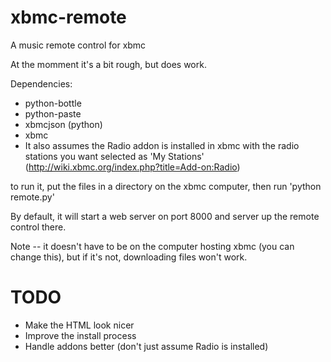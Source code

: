 xbmc-remote
===========

A music remote control for xbmc

At the momment it's a bit rough, but does work.

Dependencies:

* python-bottle
* python-paste
* xbmcjson (python)
* xbmc
* It also assumes the Radio addon is installed in xbmc with the radio stations you want selected as 'My Stations' (http://wiki.xbmc.org/index.php?title=Add-on:Radio)

to run it, put the files in a directory on the xbmc computer, then run 'python remote.py'

By default, it will start a web server on port 8000 and server up the remote control there.

Note -- it doesn't have to be on the computer hosting xbmc (you can change this), but if it's not, downloading files won't work.

TODO
====

* Make the HTML look nicer
* Improve the install process
* Handle addons better (don't just assume Radio is installed)

